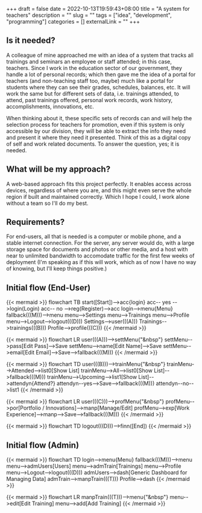 +++
draft = false
date = 2022-10-13T19:59:43+08:00
title = "A system for teachers"
description = ""
slug = ""
tags = ["idea", "development", "programming"]
categories = []
externalLink = ""
+++

## Is it needed?

A colleague of mine approached me with an idea of a system that tracks all trainings and seminars an employee or staff attended; in this case, teachers. Since I work in the education sector of our government, they handle a lot of personal records; which then gave me the idea of a portal for teachers (and non-teaching staff too, maybe) much like a portal for students where they can see their grades, schedules, balances, etc. It will work the same but for different sets of data, i.e. trainings attended, to attend, past trainings offered, personal work records, work history, accomplishments, innovations, etc.

When thinking about it, these specific sets of records can and will help the selection process for teachers for promotion, even if this system is only accessible by our division, they will be able to extract the info they need and present it where they need it presented. Think of this as a digital copy of self and work related documents. To answer the question, yes; it is needed.


## What will be my approach?

A web-based approach fits this project perfectly. It enables access across devices, regardless of where you are, and this might even serve the whole region if built and maintained correctly. Which I hope I could, I work alone without a team so I'll do my best.


## Requirements?

For end-users, all that is needed is a computer or mobile phone, and a stable internet connection.
For the server, any server would do, with a large storage space for documents and photos or other media, and a host with near to unlimited bandwidth to accomodate traffic for the first few weeks of deployment (I'm speaking as if this will work, which as of now I have no way of knowing, but I'll keep things positive.)


## Initial flow (End-User)
{{< mermaid >}}
flowchart TB
    start([Start])-->acc{login}
    acc-- yes -->login(Login)
    acc-- no -->reg(Register)-->acc
    login-->menu{Menu}
    fallback(((M)))-->menu
    menu-->Settings
    menu-->Trainings
    menu-->Profile
    menu-->Logout-->logout(((D)))
    Settings-->user(((A)))
    Trainings-->trainings(((B)))
    Profile-->profile(((C)))
{{< /mermaid >}}

{{< mermaid >}}
flowchart LR
    user(((A)))-->settMenu{"&nbsp"}
    settMenu-->pass[Edit Pass]-->Save
    settMenu-->name[Edit Name]-->Save
    settMenu-->email[Edit Email]-->Save-->fallback(((M)))
{{< /mermaid >}}

{{< mermaid >}}
flowchart TD
    user(((B)))-->trainMenu{"&nbsp"}
    trainMenu-->Attended-->list0[Show List]
    trainMenu-->All-->list0[Show List]-->fallback(((M)))
    trainMenu-->Upcoming-->list1[Show List]-->attendyn{Attend?}
    attendyn--yes-->Save-->fallback(((M)))
    attendyn--no-->list1
{{< /mermaid >}}

{{< mermaid >}}
flowchart LR
    user(((C)))-->profMenu{"&nbsp"}
    profMenu-->por[Portfolio / Innovations]-->manp[Manage/Edit]
    profMenu-->exp[Work Experience]-->manp-->Save-->fallback(((M)))
{{< /mermaid >}}

{{< mermaid >}}
flowchart TD
    logout(((D)))-->finn([End])
{{< /mermaid >}}


## Initial flow (Admin)
{{< mermaid >}}
flowchart TD
    login-->menu{Menu}
    fallback(((M)))-->menu
    menu-->admUsers[Users]
    menu-->admTrain[Trainings]
    menu-->Profile
    menu-->Logout-->logout(((D)))
    admUsers-->dash[Generic Dashboard for Managing Data]
    admTrain-->manpTrain(((T)))
    Profile-->dash
{{< /mermaid >}}

{{< mermaid >}}
flowchart LR
    manpTrain(((T)))-->menu{"&nbsp"}
    menu-->edit[Edit Training]
    menu-->add[Add Training]
{{< /mermaid >}}